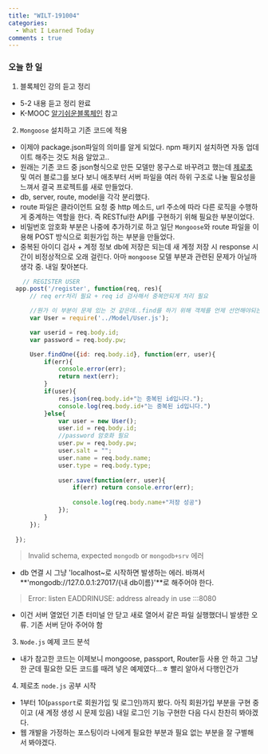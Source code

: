 ```yaml
---
title: "WILT-191004"
categories:
  - What I Learned Today
comments : true
---
```


### 오늘 한 일

1. 블록체인 강의 듣고 정리
  - 5-2 내용 듣고 정리 완료
  - K-MOOC [알기쉬운블록체인] 참고

2. `Mongoose` 설치하고 기존 코드에 적용
  - 이제야 package.json파일의 의미를 알게 되었다. npm 패키지 설치하면 자동 업데이트 해주는 것도 처음 알았고..
  - 원래는 기존 코드 중 json형식으로 만든 모델만 몽구스로 바꾸려고 했는데 [제로초] 및 여러 블로그를 보다 보니 애초부터 서버 파일을 여러 하위 구조로 나눌 필요성을 느껴서 결국 프로젝트를 새로 만들었다.
  - db, server, route, model을 각각 분리했다.
  - route 파일은 클라이언트 요청 중 http 메소드, url 주소에 따라 다른 로직을 수행하게 중계하는 역할을 한다. 즉 RESTful한 API를 구현하기 위해 필요한 부분이었다.
  - 비밀번호 암호화 부분은 나중에 추가하기로 하고 일단 `Mongoose`와 route 파일을 이용해 POST 방식으로 회원가입 하는 부분을 만들었다.
  - 중복된 아이디 검사 + 계정 정보 db에 저장은 되는데 새 계정 저장 시 response 시간이 비정상적으로 오래 걸린다. 아마 `mongoose` 모델 부분과 관련된 문제가 아닐까 생각 중. 내일 찾아본다.

  ```javascript
      // REGISTER USER
    app.post('/register', function(req, res){
        // req err처리 필요 + req id 검사해서 중복안되게 처리 필요

        //뭔가 이 부분이 문제 있는 것 같은데..find를 하기 위해 객체를 언제 선언해야되는지 모르겠다.
        var User = require('../Model/User.js');

        var userid = req.body.id;
        var password = req.body.pw;

        User.findOne({id: req.body.id}, function(err, user){
            if(err){
                console.error(err);
                return next(err);
            }
            if(user){
                res.json(req.body.id+"는 중복된 id입니다.");
                console.log(req.body.id+"는 중복된 id입니다.")
            }else{
                var user = new User();
                user.id = req.body.id;
                //password 암호화 필요
                user.pw = req.body.pw;
                user.salt = "";
                user.name = req.body.name;
                user.type = req.body.type;
    
                user.save(function(err, user){
                    if(err) return console.error(err);
                    
                    console.log(req.body.name+"저장 성공")
                });
            }
        });
        
    });
  ```
  >Invalid schema, expected `mongodb` or `mongodb+srv` 에러
  - db 연결 시 그냥 'localhost~로 시작하면 발생하는 에러. 바껴서 **'mongodb://127.0.0.1:27017/{내 db이름}'**로 해주어야 한다.
  > Error: listen EADDRINUSE: address already in use :::8080
  - 이건 서버 열었던 기존 터미널 안 닫고 새로 열어서 같은 파일 실행했더니 발생한 오류. 기존 서버 닫아 주어야 함


3. `Node.js` 예제 코드 분석
  - 내가 참고한 코드는 이제보니 mongoose, passport, Router등 사용 안 하고 그냥 한 군데 필요한 모든 코드를 때려 넣은 예제였다...ㅎ 빨리 알아서 다행인건가

4. 제로초 `node.js` 공부 시작
  - 1부터 10(`passport`로 회원가입 및 로그인)까지 봤다. 아직 회원가입 부분을 구현 중이고 (새 계정 생성 시 문제 있음) 내일 로그인 기능 구현한 다음 다시 찬찬히 봐야겠다.
  - 웹 개발을 가정하는 포스팅이라 나에게 필요한 부분과 필요 없는 부분을 잘 구별해서 봐야겠다.



[제로초]: https://www.zerocho.com/category/NodeJS/post/593a487c2ed1da0018cff95d
[알기쉬운블록체인]: http://www.kmooc.kr/courses/course-v1:SJCU+SJCU01+2019_2/course/
